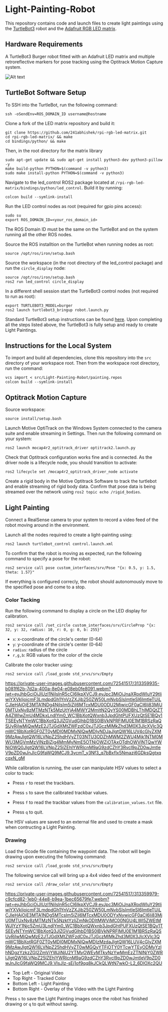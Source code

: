# Light-Painting-Robot
This repository contains code and launch files to create light paintings using the [TurtleBot3](https://emanual.robotis.com/docs/en/platform/turtlebot3/overview/) robot and the [Adafruit RGB
LED matrix](https://www.adafruit.com/product/5362?gad_source=1&gclid=CjwKCAjw48-vBhBbEiwAzqrZVL83M_J83a_YD0cCXvJ5pjJzY4Eyq7xs4qoPHL9Pc5ig7hY8ce5mwhoCA9MQAvD_BwE).

## Hardware Requirements
A TurtleBot3 Burger robot fitted with an Adafruit LED matrix and multiple retroreflective markers for pose tracking using the Optitrack Motion Capture system.

![Alt text](images/TurtleBot.JPG)

## TurtleBot Software Setup
To SSH into the TurtleBot, run the following command:
```
ssh -oSendEnv=ROS_DOMAIN_ID username@hostname
```
Clone a fork of the LED matrix repository and build it:
```
git clone https://github.com/241abhishek/rpi-rgb-led-matrix.git
cd rpi-rgb-led-matrix/ && make
cd bindings/python/ && make
```
Then, in the root directory for the matrix library
```
sudo apt-get update && sudo apt-get install python3-dev python3-pillow -y
make build-python PYTHON=$(command -v python3)
sudo make install-python PYTHON=$(command -v python3)
```
Navigate to the led_control ROS2 package located at `/rpi-rgb-led-matrix/bindings/python/led_control`. Build it by running:
```
colcon build --symlink-install
```
Run the LED control nodes as root (required for gpio pins access):
```
sudo su
export ROS_DOMAIN_ID=<your_ros_domain_id>
```
The ROS Domain ID must be the same on the TurtleBot and on the system running all the other ROS nodes.

Source the ROS installtion on the TurtleBot when running nodes as root:
```
source /opt/ros/iron/setup.bash
```
Source the workspace (in the root directory of the led_control package) and run the `circle_display` node:
```
source /opt/ros/iron/setup.bash
ros2 run led_control circle_display
```
In a different shell session start the TurtleBot3 control nodes (not required to run as root):
```
export TURTLEBOT3_MODEL=burger
ros2 launch turtlebot3_bringup robot.launch.py
```
Standard TurtleBot3 setup instructions can be found [here](https://emanual.robotis.com/docs/en/platform/turtlebot3/quick-start/).
Upon completing all the steps listed above, the TurtleBot3 is fully setup and ready to create Light Paintings.

## Instructions for the Local System
To import and build all dependencies, clone this repository into the `src` directory of your workspace root. Then from the workspace root directory, run the command:
```
vcs import < src/Light-Painting-Robot/painting.repos
colcon build --symlink-install
```
## Optitrack Motion Capture
Source workspace:
```
source install/setup.bash
```
Launch Motive OptiTrack on the Windows System connected to the camera suite and enable streaming in Settings. Then run the following command on your system:
```
ros2 launch mocap4r2_optitrack_driver optitrack2.launch.py
```
Check that Optitrack configuration works fine and is connected. As the driver node is a lifecycle node, you should transition to activate:
```
ros2 lifecycle set /mocap4r2_optitrack_driver_node activate
```
Create a rigid body in the Motive Optitrack Software to track the turtlebot and enable streaming of rigid body data. Confirm that pose data is being streamed over the network using 
`ros2 topic echo /rigid_bodies`.

## Light Painting

Connect a RealSense camera to your system to record a video feed of the robot moving around in the environment.

Launch all the nodes required to create a light-painting using:
```
ros2 launch turtlebot_control control.launch.xml
```
To confirm that the robot is moving as expected, run the following command to specify a pose for the robot:
```
ros2 service call pose custom_interfaces/srv/Pose "{x: 0.5, y: 1.5, theta: 1.57}"
```
If everything is configured correcly, the robot should autonomously move to the specified pose and come to a stop.

### Color Tacking

Run the following command to display a circle on the LED display for calibration.
```
ros2 service call /set_circle custom_interfaces/srv/CircleProp "{x: 32, y: 32, radius: 10, r: 0, g: 0, b: 255}"
```
- `x`: x-coordinate of the circle's center (0-64)
- `y`: y-coordinate of the circle's center (0-64)
- `radius`: radius of the circle
- `r,g,b`: RGB values for the color of the circle

Calibrate the color tracker using:
```
ros2 service call /load_gcode std_srvs/srv/Empty
```

https://private-user-images.githubusercontent.com/72541517/313359935-b081f62b-7d2a-400a-8e04-e08eb0fe8091.webm?jwt=eyJhbGciOiJIUzI1NiIsInR5cCI6IkpXVCJ9.eyJpc3MiOiJnaXRodWIuY29tIiwiYXVkIjoicmF3LmdpdGh1YnVzZXJjb250ZW50LmNvbSIsImtleSI6ImtleTUiLCJleHAiOjE3MTA1NDg4NjIsIm5iZiI6MTcxMDU0ODU2MiwicGF0aCI6Ii83MjU0MTUxNy8zMTMzNTk5MzUtYjA4MWY2MmItN2QyYS00MDBhLThlMDQtZTA4ZWIwZmU4MDkxLndlYm0_WC1BbXotQWxnb3JpdGhtPUFXUzQtSE1BQy1TSEEyNTYmWC1BbXotQ3JlZGVudGlhbD1BS0lBVkNPRFlMU0E1M1BRSzRaQSUyRjIwMjQwMzE2JTJGdXMtZWFzdC0xJTJGczMlMkZhd3M0X3JlcXVlc3QmWC1BbXotRGF0ZT0yMDI0MDMxNlQwMDIyNDJaJlgtQW16LUV4cGlyZXM9MzAwJlgtQW16LVNpZ25hdHVyZT03NTU3ODZhMWM2ZWU4Mjk1NTM0MWU3MGVmMzVlNzBiZjg4MmMyNmE5OTNjOWZiOTAxOTdhOWVlNTQwYWNiOWQ0JlgtQW16LVNpZ25lZEhlYWRlcnM9aG9zdCZhY3Rvcl9pZD0wJmtleV9pZD0wJnJlcG9faWQ9MCJ9.3vcmT_y3Nf3_q7bBxflx5Nmazj6GDksQgtxqcqxN_gM

While calibration is running, the user can manipulate HSV values to select a color to track:

- Press `r` to reset the trackbars.

- Press `s` to save the calibrated trackbar values.

- Press `f` to read the trackbar values from the `calibration_values.txt` file.

- Press `q` to quit.

The HSV values are saved to an external file and used to create a mask when contructing a Light Painting. 

### Drawing

Load the Gcode file containing the waypoint data. The robot will begin drawing upon executing the following command:
```
ros2 service call /load_gcode std_srvs/srv/Empty
```

The following service call will bring up a 4x4 video feed of the environment
```
ros2 service call /draw_color std_srvs/srv/Empty
```

https://private-user-images.githubusercontent.com/72541517/313359979-c9cfcd82-1eb0-44e8-b9ea-1bec65679fe7.webm?jwt=eyJhbGciOiJIUzI1NiIsInR5cCI6IkpXVCJ9.eyJpc3MiOiJnaXRodWIuY29tIiwiYXVkIjoicmF3LmdpdGh1YnVzZXJjb250ZW50LmNvbSIsImtleSI6ImtleTUiLCJleHAiOjE3MTA1NDg5MTcsIm5iZiI6MTcxMDU0ODYxNywicGF0aCI6Ii83MjU0MTUxNy8zMTMzNTk5NzktYzljZmNkODItMWViMC00NGU4LWI5ZWEtMWJlYzY1Njc5ZmU3LndlYm0_WC1BbXotQWxnb3JpdGhtPUFXUzQtSE1BQy1TSEEyNTYmWC1BbXotQ3JlZGVudGlhbD1BS0lBVkNPRFlMU0E1M1BRSzRaQSUyRjIwMjQwMzE2JTJGdXMtZWFzdC0xJTJGczMlMkZhd3M0X3JlcXVlc3QmWC1BbXotRGF0ZT0yMDI0MDMxNlQwMDIzMzdaJlgtQW16LUV4cGlyZXM9MzAwJlgtQW16LVNpZ25hdHVyZT0wMGQyYTFjOTY0YTcwYTEyODMyYzlhNDgzYzkzZGI2ZmVjYWJiNjU2YTMyOWEyMTkyNzYwMmEzZTNlNjY0ZWRlJlgtQW16LVNpZ25lZEhlYWRlcnM9aG9zdCZhY3Rvcl9pZD0wJmtleV9pZD0wJnJlcG9faWQ9MCJ9.VIsJIz-sEj1of9qq8kJCkQLWtN7wkO-L2_6DlOXc2QU

- Top Left - Original Video
- Top Right - Tracked Color
- Bottom Left - Light Painting
- Bottom Right - Overlay of the Video with the Light Painting 

Press `s` to save the Light Painting images once the robot has finished drawing or `q` to quit without saving.